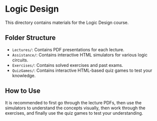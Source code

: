 # Logic Design

This directory contains materials for the Logic Design course.

## Folder Structure

*   `Lectures/`: Contains PDF presentations for each lecture.
*   `Assistance/`: Contains interactive HTML simulators for various logic circuits.
*   `Exercises/`: Contains solved exercises and past exams.
*   `QuizGames/`: Contains interactive HTML-based quiz games to test your knowledge.

## How to Use

It is recommended to first go through the lecture PDFs, then use the simulators to understand the concepts visually, then work through the exercises, and finally use the quiz games to test your understanding.
